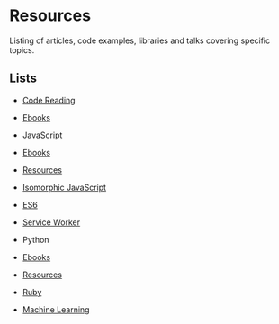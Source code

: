 # Resources

Listing of articles, code examples, libraries and talks covering specific topics.

## Lists

* [Code Reading](list/code.reading.md)
* [Ebooks](list/ebooks.md)

* JavaScript
 * [Ebooks](list/javascript/ebooks.md)
 * [Resources](list/javascript/resources.md)
 * [Isomorphic JavaScript](list/javascript/isomorphic.javascript.md)
 * [ES6](list/javascript/es6.md)
 * [Service Worker](list/javascript/service.worker.md)

* Python
 * [Ebooks](list/python/ebooks.md)
 * [Resources](list/python/resources.md)

* [Ruby](list/ruby.md)
* [Machine Learning](list/machine.learning.md)
